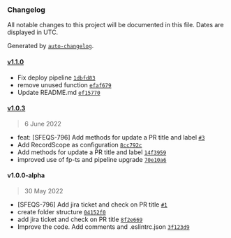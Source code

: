 ### Changelog

All notable changes to this project will be documented in this file. Dates are displayed in UTC.

Generated by [`auto-changelog`](https://github.com/CookPete/auto-changelog).

#### [v1.1.0](https://github.com/pagopa/danger-plugin/compare/v1.0.3...v1.1.0)

- Fix deploy pipeline [`1dbfd83`](https://github.com/pagopa/danger-plugin/commit/1dbfd8376986586949b0fc317bcd8665088dd0af)
- remove unused function [`efaf679`](https://github.com/pagopa/danger-plugin/commit/efaf679480f0b090a2cd7160308f0113d8537c2c)
- Update README.md [`ef15770`](https://github.com/pagopa/danger-plugin/commit/ef15770998ea9067234858b248a3c5c701364e1b)

#### [v1.0.3](https://github.com/pagopa/danger-plugin/compare/v1.0.0-alpha...v1.0.3)

> 6 June 2022

- feat: [SFEQS-796] Add methods for update a PR title and label [`#3`](https://github.com/pagopa/danger-plugin/pull/3)
- Add RecordScope as configuration [`8cc792c`](https://github.com/pagopa/danger-plugin/commit/8cc792cd9c29910f5a5c609840fcb2629474f211)
- Add methods for update a PR title and label [`14f3959`](https://github.com/pagopa/danger-plugin/commit/14f395949d3fd116f9cedda4e8a343779d19f660)
- improved use of fp-ts and pipeline upgrade [`70e10a6`](https://github.com/pagopa/danger-plugin/commit/70e10a622b0b29ef00a2a0706f94b169904e51d9)

#### v1.0.0-alpha

> 30 May 2022

- [SFEQS-796] Add jira ticket and check on PR title [`#1`](https://github.com/pagopa/danger-plugin/pull/1)
- create folder structure [`04152f0`](https://github.com/pagopa/danger-plugin/commit/04152f0e8670881b072019674560c95607f9b4e7)
- add jira ticket and check on PR title [`8f2e669`](https://github.com/pagopa/danger-plugin/commit/8f2e66955007d3fd5a738e04c32ba36580d60f89)
- Improve the code. Add comments and .eslintrc.json [`3f123d9`](https://github.com/pagopa/danger-plugin/commit/3f123d9187d042cb218cc925a770e91af142d8ff)
